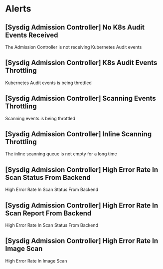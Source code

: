# Alerts
## [Sysdig Admission Controller] No K8s Audit Events Received
The Admission Controller is not receiving Kubernetes Audit events
## [Sysdig Admission Controller] K8s Audit Events Throttling
Kubernetes Audit events is being throttled
## [Sysdig Admission Controller] Scanning Events Throttling
Scanning events is being throttled
## [Sysdig Admission Controller] Inline Scanning Throttling
The inline scanning queue is not empty for a long time
## [Sysdig Admission Controller] High Error Rate In Scan Status From Backend
High Error Rate In Scan Status From Backend
## [Sysdig Admission Controller] High Error Rate In Scan Report From Backend
High Error Rate In Scan Status From Backend
## [Sysdig Admission Controller] High Error Rate In Image Scan
High Error Rate In Image Scan